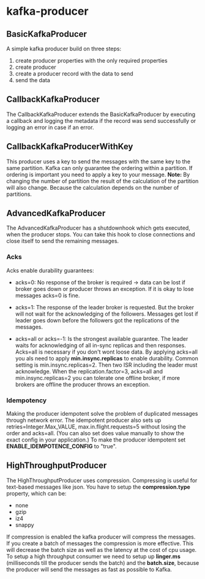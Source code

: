 # kafka-producer

## BasicKafkaProducer

A simple kafka producer build on three steps:

1. create producer properties with the only required properties
2. create producer
3. create a producer record with the data to send
4. send the data

## CallbackKafkaProducer

The CallbackKafkaProducer extends the BasicKafkaProducer by executing
a callback and logging the metadata if the record was send successfully
or logging an error in case if an error.

## CallbackKafkaProducerWithKey

This producer uses a key to send the messages with the same key to the same partition.
Kafka can only guarantee the ordering within a partition. If ordering is important you need 
to apply a key to your message. 
**Note:** By changing the number of partition the result of the calculation of the partition
will also change. Because the calculation depends on the number of partitions.

## AdvancedKafkaProducer

The AdvancedKafkaProducer has a shutdownhook which gets executed, when the producer stops.
You can take this hook to close connections and close itself to send the remaining messages.
   
### Acks

Acks enable durability guarantees:

- acks=0: No response of the broker is required -> data can be lost if broker goes down or producer throws an exception.
If it is okay to lose messages acks=0 is fine.

- acks=1: The response of the leader broker is requested. But the broker will not wait for the acknowledging of the followers.
Messages get lost if leader goes down before the followers got the replications of the messages.

- acks=all or acks=-1: Is the strongest available guarantee. The leader waits for acknowledging of all in-sync replicas and then
responses. Acks=all is necessary if you don't wont loose data. By applying acks=all you als need to apply **min.insync.replicas**
to enable durability. Common setting is min.insync.replicas=2. Then two ISR including the leader must acknowledge. When the 
replication.factor=3, acks=all and min.insync.replicas=2 you can tolerate one offline broker, if more brokers are offline the 
producer throws an exception.

### Idempotency

Making the producer idempotent solve the problem of duplicated messages through network error. The idempotent producer
also sets up retries=Integer.Max\_VALUE, max.in.flight.requests=5 without losing the order and acks=all. (You can also set does
value manually to show the exact config in your application.)
To make the producer idempotent set **ENABLE_IDEMPOTENCE_CONFIG** to "true".

## HighThroughputProducer

The HighThroughputProducer uses compression. Compressing is useful for text-based messages like json. You have to setup the
**compression.type** property, which can be:

- none
- gzip
- iz4
- snappy

If compression is enabled the kafka producer will compress the messages. If you create a batch of messages the compression is
more effective. This will decrease the batch size as well as the latency at the cost of cpu usage.
To setup a high throughput consumer we need to setup up **linger.ms** (milliseconds till the producer sends the batch) and the **batch.size**, because the producer will send the
messages as fast as possible to Kafka. 
